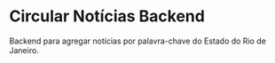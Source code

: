 # Circular Notícias Backend

Backend para agregar notícias por palavra-chave do Estado do Rio de Janeiro.